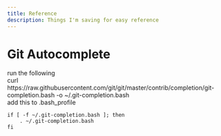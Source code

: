 ```yaml
---
title: Reference
description: Things I'm saving for easy reference
---
```


# Git Autocomplete
<div>
	<div class="content well" >
		run the following
	</div>
</div>
    curl https://raw.githubusercontent.com/git/git/master/contrib/completion/git-completion.bash -o ~/.git-completion.bash

<div>
	<div class="content well" >
		add this to .bash_profile
	</div>
</div>


    if [ -f ~/.git-completion.bash ]; then
        . ~/.git-completion.bash
    fi